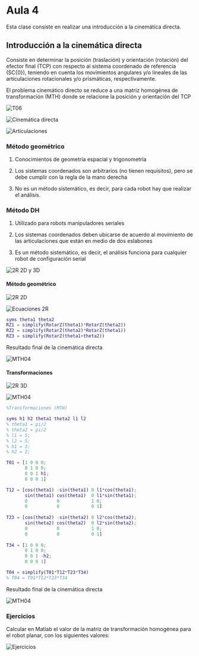 <h1>Aula 4</h1>

Esta clase consiste en realizar una introducción a la cinemática directa.

<h2>Introducción a la cinemática directa</h2>

Consiste en determinar la posición (traslación) y orientación (rotación) del efector final (TCP) con respecto al sistema coordenado de referencia (SC{0}), teniendo en cuenta los movimientos angulares y/o lineales de las articulaciones rotacionales y/o prismáticas, respectivamente.

El problema cinemático directo se reduce a una matriz homogénea de transformación (MTH) donde se relacione la posición y orientación del TCP

![T06](image.png)

![Cinemática directa](image-1.png)

![Articulaciones](image-2.png)

<h3>Método geométrico</h3>

1. Conocimientos de geometría espacial y trigonometría

2. Los sistemas coordenados son arbitrarios (no tienen requisitos), pero se debe cumplir con la regla de la mano derecha

3. No es un método sistemático, es decir, para cada robot hay que realizar el análisis.

<h3>Método DH</h3>

1. Utilizado para robots manipuladores seriales

2. Los sistemas coordenados deben ubicarse de acuerdo al movimiento de las articulaciones que están en medio de dos eslabones

3. Es un método sistemático, es decir, el análisis funciona para cualquier robot de configuración serial

![2R 2D y 3D](image-3.png)

<h4>Método geométrico</h4>

![2R 2D](image-4.png)

![Ecuaciones 2R](image-5.png)

```matlab
syms theta1 theta2
RZ1 = simplify(RotarZ(theta1)*RotarZ(theta2))
RZ2 = simplify(RotarZ(theta2)*RotarZ(theta1))
RZ3 = simplify(RotarZ(theta1+theta2))
```

Resultado final de la cinemática directa

![MTH04](image-9.png)

<h4>Transformaciones</h4>

![2R 3D](image-7.png)

![MTH04](image-8.png)

```matlab
%Transformaciones (MTH)

syms h1 h2 theta1 theta2 l1 l2
% theta1 = pi/2
% theta2 = pi/2
% l1 = 5;
% l2 = 5;
% h1 = 3;
% h2 = 2;

T01 = [1 0 0 0;
       0 1 0 0;
       0 0 1 h1;
       0 0 0 1]

T12 = [cos(theta1) -sin(theta1) 0 l1*cos(theta1);
       sin(theta1) cos(theta1)  0 l1*sin(theta1);
       0           0            1 0;
       0           0            0 1]
   
T23 = [cos(theta2) -sin(theta2) 0 l2*cos(theta2);
       sin(theta2) cos(theta2)  0 l2*sin(theta2);
       0           0            1 0;
       0           0            0 1]
   
T34 = [1 0 0 0;
       0 1 0 0;
       0 0 1 -h2;
       0 0 0 1]

T04 = simplify(T01*T12*T23*T34)
% T04 = T01*T12*T23*T34
```

Resultado final de la cinemática directa

![MTH04](image-9.png)

<h3>Ejercicios</h3>

Calcular en Matlab el valor de la matriz de transformación homogénea para el robot planar, con los siguientes valores:

![Ejercicios](image-10.png)


